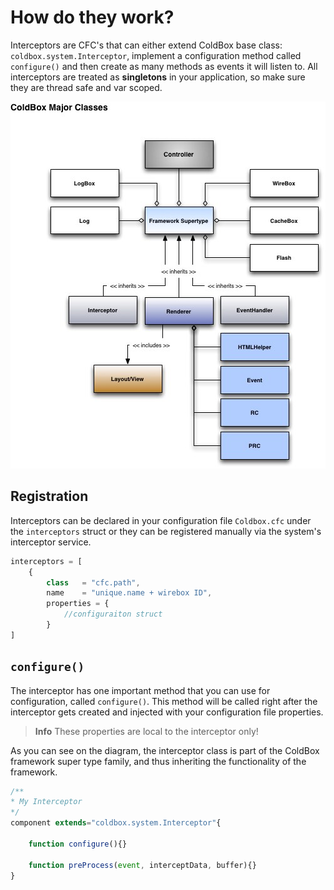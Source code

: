# How do they work?

Interceptors are CFC's that can either extend ColdBox base class: `coldbox.system.Interceptor`, implement a configuration method called `configure()` and then create as many methods as events it will listen to. All interceptors are treated as **singletons** in your application, so make sure they are thread safe and var scoped.  

![](../images/ColdBoxMajorClasses.jpg)


## Registration
Interceptors can be declared in your configuration file `Coldbox.cfc` under the `interceptors` struct or they can be registered manually via the system's interceptor service.

```js
interceptors = [
    { 
        class   = "cfc.path",
        name    = "unique.name + wirebox ID",
        properties = { 
            //configuraiton struct
        }
]
```

## `configure()`
The interceptor has one important method that you can use for configuration, called `configure()`. This method will be called right after the interceptor gets created and injected with your configuration file properties. 

> **Info** These properties are local to the interceptor only!

As you can see on the diagram, the interceptor class is part of the ColdBox framework super type family, and thus inheriting the functionality of the framework.

```js
/**
* My Interceptor
*/
component extends="coldbox.system.Interceptor"{
	
	function configure(){}

	function preProcess(event, interceptData, buffer){}
}
```

